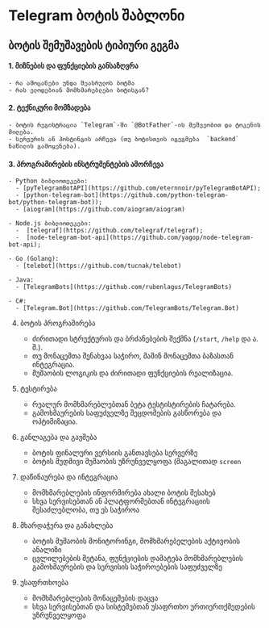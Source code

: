 #  Telegram ბოტის შაბლონი


## ბოტის შემუშავების ტიპიური გეგმა

#### 1. მიზნების და ფუნქციების განსაზღვრა
   
    - რა ამოცანები უნდა შეასრულოს ბოტმა
    - რას ელოდებიან მომხმარებლები ბოტისგან?
    
#### 2. ტექნიკური მომზადება

    - ბოტის რეგისტრაცია `Telegram`-ში `@BotFather`-ის მეშვეობით და ტოკენის მიღება.
    - სერვერის ან ჰოსტინგის არჩევა (თუ ბოტისთვის იგეგმება  `backend` ნაწილის გამოყენება).
    
#### 3. პროგრამირების ინსტრუმენტების ამორჩევა

    - Python ბიბლიოთეკები:
      - [pyTelegramBotAPI](https://github.com/eternnoir/pyTelegramBotAPI);
      - [python-telegram-bot](https://github.com/python-telegram-bot/python-telegram-bot));
      - [aiogram](https://github.com/aiogram/aiogram)
  
    - Node.js ბიბლიოთეკები:
      -  [telegraf](https://github.com/telegraf/telegraf);
      -  [node-telegram-bot-api](https://github.com/yagop/node-telegram-bot-api);
  
    - Go (Golang):
      - [telebot](https://github.com/tucnak/telebot)

    - Java:
      - [TelegramBots](https://github.com/rubenlagus/TelegramBots)

    - C#:
      - [Telegram.Bot](https://github.com/TelegramBots/Telegram.Bot)

4. ბოტის პროგრამირება
   
     - ძირითადი სტრუქტურის და ბრძანებების შექმნა (`/start`, `/help` და ა. შ.).
     - თუ მონაცემთა შენახვაა საჭირო, მაშინ მონაცემთა ბაზასთან ინტეგრაცია.
     - მუშაობის ლოგიკის და ძირითადი ფუნქციების რეალიზაცია.
5. ტესტირება
   
     - რეალურ მომხმარებლებთან ბეტა ტესტისტირების ჩატარება.
     - გამოხმაურების საფუძველზე შეცდომების გასწორება და ოპტიმიზაცია.
6. განლაგება და გავშება

   - ბოტის ფინალური ვერსიის განთავსება სერვერზე
   - ბოტის მუდმივი მუშაობის უზრუნველყოფა (მაგალითად `screen`
7. დაწინაურება და ინტეგრაცია
    
   - მომხმარებლების ინფორმირება ახალი ბოტის შესახებ
   - სხვა სერვისებთან ან პლატფორმებთან ინტეგრაციის შესაძლებლობა, თუ ეს საჭიროა
8. მხარდაჭერა და განახლება
    
    - ბოტის მუშაობის მონიტორინგი, მომხმარებელების აქტივობის ანალიზი
    - ცვლილებების შეტანა, ფუნქციების დამატება მომხმარებლების გამოხმაურების და სერვისის საჭიროებების საფუძველზე
9. უსაფრთხოება

    - მომხმარებლების მონაცემების დაცვა
    - სხვა სერვისებთან და სისტემებთან უსაფრთხო ურთიერთქმედების უზრუნველყოფა
